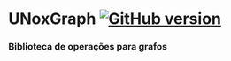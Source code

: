 # UNoxGraph [![GitHub version](https://badge.fury.io/gh/icarohs7%2FUNoxGraph.svg)](https://badge.fury.io/gh/icarohs7%2FUNoxGraph)
### Biblioteca de operações para grafos
